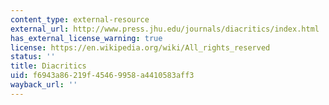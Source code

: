 ```yaml
---
content_type: external-resource
external_url: http://www.press.jhu.edu/journals/diacritics/index.html
has_external_license_warning: true
license: https://en.wikipedia.org/wiki/All_rights_reserved
status: ''
title: Diacritics
uid: f6943a86-219f-4546-9958-a4410583aff3
wayback_url: ''
---
```

